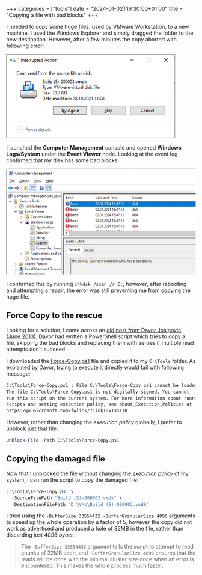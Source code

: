 +++
categories = ["tools"]
date = "2024-01-02T16:30:00+01:00"
title = "Copying a file with bad blocks"
+++

I needed to copy some huge files, used by VMware Workstation, to a new machine.
I used the Windows Explorer and simply dragged the folder to the new destination.
However, after a few minutes the copy aborted with following error:

![File copy error](vm-file-copy-error.png)

I launched the **Computer Management** console and opened **Windows Logs/System**
under the **Event Viewer** node. Looking at the event log confirmed that my disk
has some bad blocks:

![The device, \Device\Harddisk0\DR0, has a bad block](device-has-a-bad-block.png)

I confirmed this by running `chkdsk /scan /r C:`, however, after rebooting and
attempting a repair, the error was still preventing me from copying the huge file.

## Force Copy to the rescue

Looking for a solution, I came across an [old post from Davor Josipovic (June 2013)](https://www.davor.josipovic.be/blog/2013/06/02/ignoring-device-io-errors-during-copy-with-powershell/).
Davor had written a PowerShell script which tries to copy a file,
skipping the bad blocks and replacing them with zeroes if multiple
read attempts don't succeed.

I downloaded the [Force-Copy.ps1](https://github.com/DavorJ/PS-ForceCopy/blob/master/Force-Copy.ps1)
file and copied it to my `C:\Tools` folder. As explained by Davor,
trying to execute it directly would fail with following message:

```txt
C:\Tools\Force-Copy.ps1 : File C:\Tools\Force-Copy.ps1 cannot be loaded.
The file C:\Tools\Force-Copy.ps1 is not digitally signed. You cannot
run this script on the current system. For more information about running
scripts and setting execution policy, see about_Execution_Policies at
https:/go.microsoft.com/fwlink/?LinkID=135170.
```

However, rather than changing the _execution policy_ globally, I
prefer to unblock just that file:

```ps1
Unblock-File -Path C:\Tools\Force-Copy.ps1
```

## Copying the damaged file

Now that I unblocked the file without changing the _execution policy_ of my system,
I can run the script to copy the damaged file:

```ps1
C:\Tools\Force-Copy.ps1 \
  -SourceFilePath "Build (S)-000003.vmdk" \
  -DestinationFilePath "D:\VMs\Build (S)-000003.vmdk"
```

I tried using the
`-BufferSize 33554432 -BufferGranularSize 4096` arguments to
speed up the whole operation by a factor of 5, however the copy
did not work as advertised and produced a hole of 32MB in the file, rather than discarding _just 4096 bytes_.

> The `-BufferSize 33554432` argument tells the script to attempt to read
> chunks of 32MB each, and `-BufferGranularSize 4096` ensures that the
> reads will be done with the minimal cluster size once when an error
> is encountered. This makes the whole process much faster.
